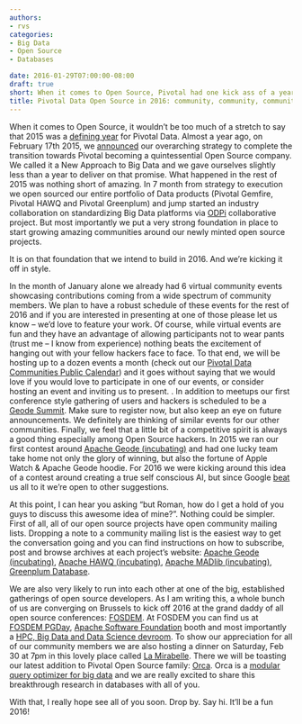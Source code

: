 ```yaml
---
authors:
- rvs
categories:
- Big Data
- Open Source
- Databases

date: 2016-01-29T07:00:00-08:00
draft: true
short: When it comes to Open Source, Pivotal had one kick ass of a year in 2015. Here's a sneak peak for 2016.   
title: Pivotal Data Open Source in 2016: community, community, community!
---
```


When it comes to Open Source, it wouldn’t be too much of a stretch to say that 2015 was a [defining year](https://www.youtube.com/watch?v=XxXgAPANmWw) for Pivotal Data. Almost a year ago, on February 17th 2015, we [announced](https://www.youtube.com/watch?v=dTG5TAbzUAY) our overarching strategy to complete the transition towards Pivotal becoming a quintessential Open Source company. We called it a New Approach to Big Data and we gave ourselves slightly less than a year to deliver on that promise. What happened in the rest of 2015 was nothing short of amazing. In 7 month from strategy to execution we open sourced our entire portfolio of Data products (Pivotal Gemfire, Pivotal HAWQ and Pivotal Greenplum) and jump started an industry collaboration on standardizing  Big Data platforms via [ODPi](http://odpi.org) collaborative project. But most importantly we put a very strong foundation in place to start growing amazing communities around our newly minted open source projects.
 
It is on that foundation that we intend to build in 2016. And we’re kicking it off in style.
 
In the month of January alone we already had 6 virtual community events showcasing contributions coming from a wide spectrum of community members. We plan to have a robust schedule of these events for the rest of 2016 and if you are interested in presenting at one of those please let us know – we’d love to feature your work. Of course, while virtual events are fun and they have an advantage of allowing participants not to wear pants (trust me – I know from experience) nothing beats the excitement of hanging out with your fellow hackers face to face.  To that end, we will be hosting up to a dozen events a month  (check out our [Pivotal Data Communities Public Calendar](https://calendar.google.com/calendar/embed?src=pivotal.io_u8kgvuahjkboh1gnfhv5ts2v9c%40group.calendar.google.com&ctz=America/Los_Angeles)) and it goes without saying that we would love if you would love to participate in one of our events, or consider hosting an event and inviting us to present. . In addition to meetups our first conference style gathering of users and hackers is scheduled to be a [Geode Summit](http://geodesummit.com/). Make sure to register now, but also keep an eye on future announcements. We definitely are thinking of similar events for our other communities. Finally, we feel that a little bit of a competitive spirit is always a good thing especially among Open Source hackers. In 2015 we ran our first contest around [Apache Geode (incubating)](http://ambitious-apps.devpost.com/) and had one lucky team take home not only the glory of winning, but also the fortune of Apple Watch & Apache Geode hoodie. For 2016 we were kicking around this idea of a contest around creating a true self conscious AI, but since Google [beat](http://www.wired.com/2016/01/in-a-huge-breakthrough-googles-ai-beats-a-top-player-at-the-game-of-go/) us all to it we’re open to other suggestions.
 
At this point, I can hear you asking “but Roman, how do I get a hold of you guys to discuss this awesome idea of mine?”. Nothing could be simpler. First of all, all of our open source projects have open community mailing lists. Dropping a note to a community mailing list is the easiest way to get the conversation going and you can find instructions on how to subscribe, post and browse archives at each project’s website: [Apache Geode (incubating)](http://geode.incubator.apache.org/community/), [Apache HAWQ (incubating)](http://hawq.incubator.apache.org/#mailing-lists), [Apache MADlib (incubating)](http://madlib.incubator.apache.org/community.html), [Greenplum Database](http://greenplum.org/#mailing-lists).
 
We are also very likely to run into each other at one of the big, established gatherings of open source developers. As I am writing this, a whole bunch of us are converging on Brussels to kick off 2016 at the grand daddy of all open source conferences: [FOSDEM](http://fosdem.org/). At FOSDEM you can find us at [FOSDEM PGDay](http://fosdem2016.pgconf.eu/), [Apache Software Foundation](http://www.apache.org/) booth and most importantly a [HPC, Big Data and Data Science devroom](https://fosdem.org/2016/schedule/track/hpc,_big_data_and_data_science/). To show our appreciation for all of our community members we are also hosting a dinner on Saturday, Feb 30 at 7pm in this lovely place called [La Mirabelle](http://www.mirabelle.be/). There we will be toasting our latest addition to Pivotal Open Source family: [Orca](https://github.com/greenplum-db/gporca). Orca is a [modular query optimizer for big data](http://pivotal.io/big-data/white-paper/orca-a-modular-query-optimizer-architecture-for-big-data) and we are really excited to share this breakthrough research in databases with all of you.
 
With that, I really hope see all of you soon. Drop by. Say hi. It’ll be a fun 2016!
